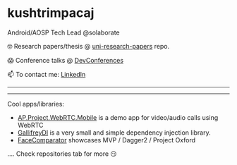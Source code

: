 
<!--
**KushtrimPacaj/kushtrimpacaj** is a ✨ _special_ ✨ repository because its `README.md` (this file) appears on your GitHub profile.

Here are some ideas to get you started:

- 🔭 I’m currently working on ...
- 🌱 I’m currently learning ...
- 👯 I’m looking to collaborate on ...
- 🤔 I’m looking for help with ...
- 💬 Ask me about ...
- 📫 How to reach me: ...
- 😄 Pronouns: ...
- ⚡ Fun fact: ...
-->


# kushtrimpacaj

Android/AOSP Tech Lead @solaborate 

🤓 Research papers/thesis @ [uni-research-papers](https://github.com/KushtrimPacaj/uni-research-papers) repo.

😱 Conference talks @ [DevConferences](https://github.com/KushtrimPacaj/DevConferences)

📫 To contact me: [LinkedIn](https://www.linkedin.com/in/kushtrimpacaj/)



------
------

Cool apps/libraries:

- [AP.Project.WebRTC.Mobile](https://github.com/KushtrimPacaj/AP.Project.WebRTC.Mobile) is a demo app for video/audio calls using WebRTC
- [GallifreyDI](https://github.com/KushtrimPacaj/gallifreydi) is a very small and simple dependency injection library.
- [FaceComparator](https://github.com/KushtrimPacaj/FaceComparator) showcases MVP / Dagger2 / Project Oxford  
 
.... 
Check repositories tab for more 😏
